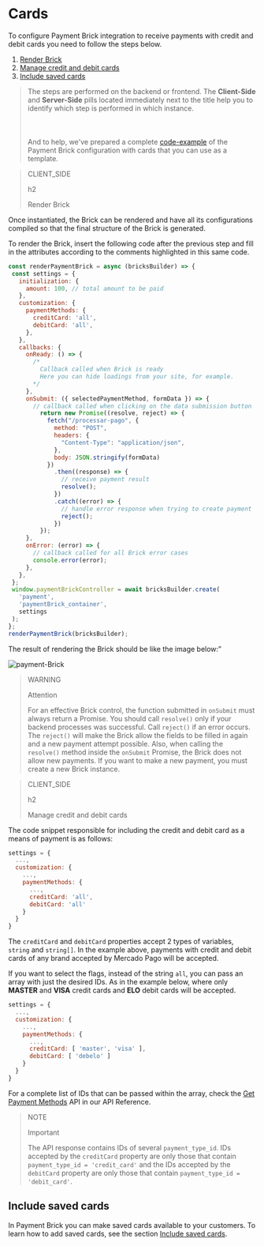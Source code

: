 # Cards

To configure Payment Brick integration to receive payments with credit and debit cards you need to follow the steps below.

1. [Render Brick](#bookmark_render_brick)
2. [Manage credit and debit cards](#bookmark_manage_credit_and_debit_cards)
3. [Include saved cards](#bookmark_include_saved_cards)

> The steps are performed on the backend or frontend. The **Client-Side** and **Server-Side** pills located immediately next to the title help you to identify which step is performed in which instance. <br/></br>
> <br/></br>
> And to help, we've prepared a complete [code-example](/developers/en/docs/checkout-bricks/payment-brick/code-example/cards) of the Payment Brick configuration with cards that you can use as a template.

> CLIENT_SIDE
>
> h2
>
> Render Brick

Once instantiated, the Brick can be rendered and have all its configurations compiled so that the final structure of the Brick is generated.

To render the Brick, insert the following code after the previous step and fill in the attributes according to the comments highlighted in this same code.

```javascript
const renderPaymentBrick = async (bricksBuilder) => {
 const settings = {
   initialization: {
     amount: 100, // total amount to be paid
   },
   customization: {
     paymentMethods: {
       creditCard: 'all',
       debitCard: 'all',
     },
   },
   callbacks: {
     onReady: () => {
       /*
         Callback called when Brick is ready
         Here you can hide loadings from your site, for example.
       */
     },
     onSubmit: ({ selectedPaymentMethod, formData }) => {
       // callback called when clicking on the data submission button
         return new Promise((resolve, reject) => {
           fetch("/processar-pago", {
             method: "POST",
             headers: {
               "Content-Type": "application/json",
             },
             body: JSON.stringify(formData)
           })
             .then((response) => {
               // receive payment result
               resolve();
             })
             .catch((error) => {
               // handle error response when trying to create payment
               reject();
             })
         });
     },
     onError: (error) => {
       // callback called for all Brick error cases
       console.error(error);
     },
   },
 };
 window.paymentBrickController = await bricksBuilder.create(
   'payment',
   'paymentBrick_container',
   settings
 );
};
renderPaymentBrick(bricksBuilder);
```

The result of rendering the Brick should be like the image below:”

![payment-Brick](checkout-bricks/payment-brick-en.png)

> WARNING
>
> Attention
>
> For an effective Brick control, the function submitted in `onSubmit` must always return a Promise. You should call `resolve()` only if your backend processes was successful. Call `reject()` if an error occurs. The `reject()` will make the Brick allow the fields to be filled in again and a new payment attempt possible. Also, when calling the `resolve()` method inside the `onSubmit` Promise, the Brick does not allow new payments. If you want to make a new payment, you must create a new Brick instance.

> CLIENT_SIDE 
>
> h2
>
> Manage credit and debit cards

The code snippet responsible for including the credit and debit card as a means of payment is as follows:

```Javascript
settings = {
  ...,
  customization: {
    ...,
    paymentMethods: {
      ...,
      creditCard: 'all',
      debitCard: 'all'
    }
  }
}
```

The `creditCard` and `debitCard` properties accept 2 types of variables, `string` and `string[]`. In the example above, payments with credit and debit cards of any brand accepted by Mercado Pago will be accepted.

If you want to select the flags, instead of the string `all`, you can pass an array with just the desired IDs. As in the example below, where only **MASTER** and **VISA** credit cards and **ELO** debit cards will be accepted.

```Javascript
settings = {
  ...,
  customization: {
    ...,
    paymentMethods: {
      ...,
      creditCard: [ 'master', 'visa' ],
      debitCard: [ 'debelo' ]
    }
  }
}
```

For a complete list of IDs that can be passed within the array, check the [Get Payment Methods](/developers/en/reference/payment_methods/_payment_methods/get) API in our API Reference.

> NOTE
>
> Important
>
> The API response contains IDs of several `payment_type_id`. IDs accepted by the `creditCard` property are only those that contain `payment_type_id = 'credit_card'` and the IDs accepted by the `debitCard` property are only those that contain `payment_type_id = 'debit_card'`.

## Include saved cards

In Payment Brick you can make saved cards available to your customers. To learn how to add saved cards, see the section [Include saved cards](/developers/en/docs/checkout-bricks/payment-brick/additional-customization/customers-cards).